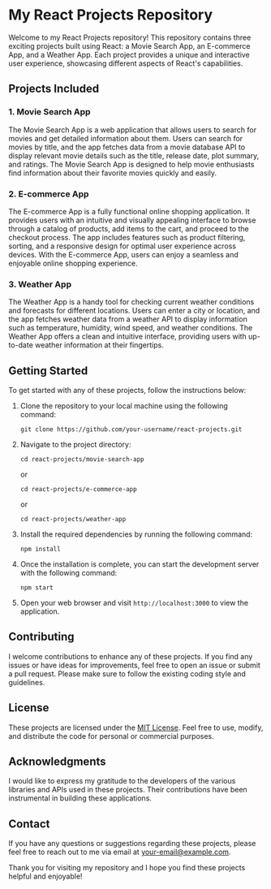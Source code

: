 # My React Projects Repository

Welcome to my React Projects repository! This repository contains three exciting projects built using React: a Movie Search App, an E-commerce App, and a Weather App. Each project provides a unique and interactive user experience, showcasing different aspects of React's capabilities.

## Projects Included

### 1. Movie Search App

The Movie Search App is a web application that allows users to search for movies and get detailed information about them. Users can search for movies by title, and the app fetches data from a movie database API to display relevant movie details such as the title, release date, plot summary, and ratings. The Movie Search App is designed to help movie enthusiasts find information about their favorite movies quickly and easily.

### 2. E-commerce App

The E-commerce App is a fully functional online shopping application. It provides users with an intuitive and visually appealing interface to browse through a catalog of products, add items to the cart, and proceed to the checkout process. The app includes features such as product filtering, sorting, and a responsive design for optimal user experience across devices. With the E-commerce App, users can enjoy a seamless and enjoyable online shopping experience.

### 3. Weather App

The Weather App is a handy tool for checking current weather conditions and forecasts for different locations. Users can enter a city or location, and the app fetches weather data from a weather API to display information such as temperature, humidity, wind speed, and weather conditions. The Weather App offers a clean and intuitive interface, providing users with up-to-date weather information at their fingertips.

## Getting Started

To get started with any of these projects, follow the instructions below:

1. Clone the repository to your local machine using the following command:
   ```
   git clone https://github.com/your-username/react-projects.git
   ```

2. Navigate to the project directory:
   ```
   cd react-projects/movie-search-app
   ```
   or
   ```
   cd react-projects/e-commerce-app
   ```
   or
   ```
   cd react-projects/weather-app
   ```

3. Install the required dependencies by running the following command:
   ```
   npm install
   ```

4. Once the installation is complete, you can start the development server with the following command:
   ```
   npm start
   ```

5. Open your web browser and visit `http://localhost:3000` to view the application.

## Contributing

I welcome contributions to enhance any of these projects. If you find any issues or have ideas for improvements, feel free to open an issue or submit a pull request. Please make sure to follow the existing coding style and guidelines.

## License

These projects are licensed under the [MIT License](LICENSE). Feel free to use, modify, and distribute the code for personal or commercial purposes.

## Acknowledgments

I would like to express my gratitude to the developers of the various libraries and APIs used in these projects. Their contributions have been instrumental in building these applications.

## Contact

If you have any questions or suggestions regarding these projects, please feel free to reach out to me via email at [your-email@example.com](mailto:your-email@example.com).

Thank you for visiting my repository and I hope you find these projects helpful and enjoyable!
